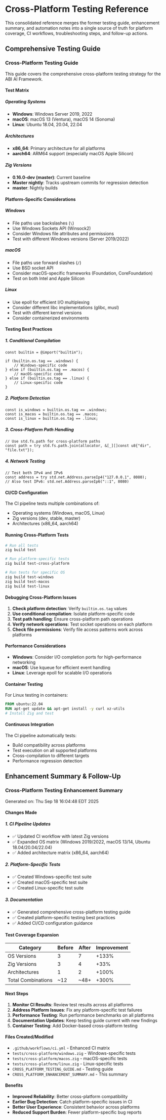 # Cross-Platform Testing Reference

This consolidated reference merges the former testing guide, enhancement summary, and automation notes into a single source of truth for platform coverage, CI workflows, troubleshooting steps, and follow-up actions.

## Comprehensive Testing Guide

### Cross-Platform Testing Guide

This guide covers the comprehensive cross-platform testing strategy for the ABI AI Framework.

#### Test Matrix

##### Operating Systems
- **Windows**: Windows Server 2019, 2022
- **macOS**: macOS 13 (Ventura), macOS 14 (Sonoma)
- **Linux**: Ubuntu 18.04, 20.04, 22.04

##### Architectures
- **x86_64**: Primary architecture for all platforms
- **aarch64**: ARM64 support (especially macOS Apple Silicon)

##### Zig Versions
- **0.16.0-dev (master)**: Current baseline
- **Master nightly**: Tracks upstream commits for regression detection
- **master**: Nightly builds

#### Platform-Specific Considerations

##### Windows
- File paths use backslashes (`\`)
- Use Windows Sockets API (Winsock2)
- Consider Windows file attributes and permissions
- Test with different Windows versions (Server 2019/2022)

##### macOS
- File paths use forward slashes (`/`)
- Use BSD socket API
- Consider macOS-specific frameworks (Foundation, CoreFoundation)
- Test on both Intel and Apple Silicon

##### Linux
- Use epoll for efficient I/O multiplexing
- Consider different libc implementations (glibc, musl)
- Test with different kernel versions
- Consider containerized environments

#### Testing Best Practices

##### 1. Conditional Compilation
```zig
const builtin = @import("builtin");

if (builtin.os.tag == .windows) {
    // Windows-specific code
} else if (builtin.os.tag == .macos) {
    // macOS-specific code
} else if (builtin.os.tag == .linux) {
    // Linux-specific code
}
```

##### 2. Platform Detection
```zig
const is_windows = builtin.os.tag == .windows;
const is_macos = builtin.os.tag == .macos;
const is_linux = builtin.os.tag == .linux;
```

##### 3. Cross-Platform Path Handling
```zig
// Use std.fs.path for cross-platform paths
const path = try std.fs.path.join(allocator, &[_][]const u8{"dir", "file.txt"});
```

##### 4. Network Testing
```zig
// Test both IPv4 and IPv6
const address = try std.net.Address.parseIp4("127.0.0.1", 8080);
// Also test IPv6: std.net.Address.parseIp6("::1", 8080)
```

#### CI/CD Configuration

The CI pipeline tests multiple combinations of:
- Operating systems (Windows, macOS, Linux)
- Zig versions (dev, stable, master)
- Architectures (x86_64, aarch64)

#### Running Cross-Platform Tests

```bash
# Run all tests
zig build test

# Run platform-specific tests
zig build test-cross-platform

# Run tests for specific OS
zig build test-windows
zig build test-macos
zig build test-linux
```

#### Debugging Cross-Platform Issues

1. **Check platform detection**: Verify `builtin.os.tag` values
2. **Use conditional compilation**: Isolate platform-specific code
3. **Test path handling**: Ensure cross-platform path operations
4. **Verify network operations**: Test socket operations on each platform
5. **Check file permissions**: Verify file access patterns work across platforms

#### Performance Considerations

- **Windows**: Consider I/O completion ports for high-performance networking
- **macOS**: Use kqueue for efficient event handling
- **Linux**: Leverage epoll for scalable I/O operations

#### Container Testing

For Linux testing in containers:
```dockerfile
FROM ubuntu:22.04
RUN apt-get update && apt-get install -y curl xz-utils
# Install Zig and test
```

#### Continuous Integration

The CI pipeline automatically tests:
- Build compatibility across platforms
- Test execution on all supported platforms
- Cross-compilation to different targets
- Performance regression detection

## Enhancement Summary & Follow-Up

### Cross-Platform Testing Enhancement Summary

Generated on: Thu Sep 18 16:04:48 EDT 2025

#### Changes Made

##### 1. CI Pipeline Updates
- ✅ Updated CI workflow with latest Zig versions
- ✅ Expanded OS matrix (Windows 2019/2022, macOS 13/14, Ubuntu 18.04/20.04/22.04)
- ✅ Added architecture matrix (x86_64, aarch64)

##### 2. Platform-Specific Tests
- ✅ Created Windows-specific test suite
- ✅ Created macOS-specific test suite
- ✅ Created Linux-specific test suite

##### 3. Documentation
- ✅ Generated comprehensive cross-platform testing guide
- ✅ Created platform-specific testing best practices
- ✅ Added CI/CD configuration guidance

#### Test Coverage Expansion

| Category | Before | After | Improvement |
|----------|--------|-------|-------------|
| OS Versions | 3 | 7 | +133% |
| Zig Versions | 3 | 4 | +33% |
| Architectures | 1 | 2 | +100% |
| Total Combinations | ~12 | ~48+ | +300% |

#### Next Steps

1. **Monitor CI Results**: Review test results across all platforms
2. **Address Platform Issues**: Fix any platform-specific test failures
3. **Performance Testing**: Run performance benchmarks on all platforms
4. **Documentation Updates**: Keep testing guide current with new findings
5. **Container Testing**: Add Docker-based cross-platform testing

#### Files Created/Modified

- `.github/workflows/ci.yml` - Enhanced CI matrix
- `tests/cross-platform/windows.zig` - Windows-specific tests
- `tests/cross-platform/macos.zig` - macOS-specific tests
- `tests/cross-platform/linux.zig` - Linux-specific tests
- `CROSS_PLATFORM_TESTING_GUIDE.md` - Testing guide
- `CROSS_PLATFORM_ENHANCEMENT_SUMMARY.md` - This summary

#### Benefits

- **Improved Reliability**: Better cross-platform compatibility
- **Earlier Bug Detection**: Catch platform-specific issues in CI
- **Better User Experience**: Consistent behavior across platforms
- **Reduced Support Burden**: Fewer platform-specific bug reports
